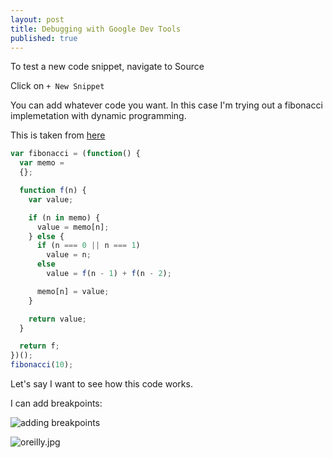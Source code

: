 ```yaml
---
layout: post
title: Debugging with Google Dev Tools
published: true
---
```


To test a new code snippet, navigate to Source

Click on `+ New Snippet`

You can add whatever code you want. In this case I'm trying out a fibonacci implemetation with dynamic programming.

This is taken from [here](https://www.sitepoint.com/implementing-memoization-in-javascript/)

```javascript
var fibonacci = (function() {
  var memo = 
  {};

  function f(n) {
    var value;

    if (n in memo) {
      value = memo[n];
    } else {
      if (n === 0 || n === 1)
        value = n;
      else
        value = f(n - 1) + f(n - 2);

      memo[n] = value;
    }

    return value;
  }

  return f;
})();
fibonacci(10);
```
Let's say I want to see how this code works.

I can add breakpoints:

![adding breakpoints]({{site.baseurl}}/images/adding-breakpoints.png)


![oreilly.jpg]({{site.baseurl}}/images/oreilly.jpg)

